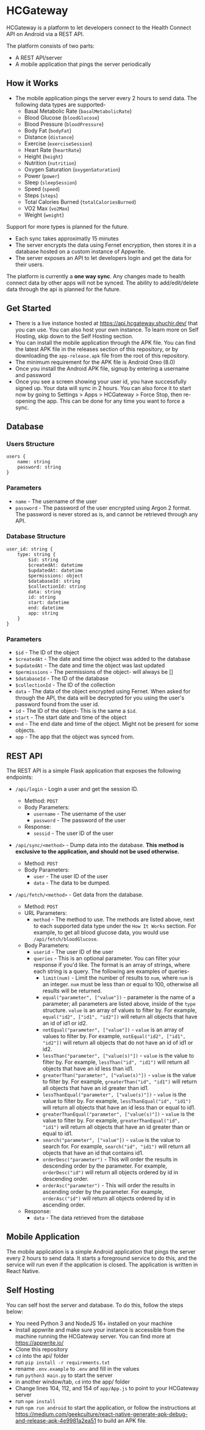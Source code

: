 # HCGateway
HCGateway is a platform to let developers connect to the Health Connect API on Android via a REST API.

The platform consists of two parts:
- A REST API/server
- A mobile application that pings the server periodically

## How it Works
- The mobile application pings the server every 2 hours to send data. The following data types are supported-
    - Basal Metabolic Rate (`basalMetabolicRate`)
    - Blood Glucose (`bloodGlucose`)
    - Blood Pressure (`bloodPressure`)
    - Body Fat (`bodyFat`)
    - Distance (`distance`)
    - Exercise (`exerciseSession`)
    - Heart Rate (`heartRate`)
    - Height (`height`)
    - Nutrition (`nutrition`)
    - Oxygen Saturation (`oxygenSaturation`)
    - Power (`power`)
    - Sleep (`sleepSession`)
    - Speed (`speed`)
    - Steps (`steps`)
    - Total Calories Burned (`totalCaloriesBurned`)
    - VO2 Max (`vo2Max`)
    - Weight (`weight`)

Support for more types is planned for the future.

- Each sync takes approximatly 15 minutes
- The server encrypts the data using Fernet encryption, then stores it in a database hosted on a custom instance of Appwrite.
- The server exposes an API to let developers login and get the data for their users.

The platform is currently a **one way sync**. Any changes made to health connect data by other apps will not be synced. The ability to add/edit/delete data through the api is planned for the future.

## Get Started
- There is a live instance hosted at https://api.hcgateway.shuchir.dev/ that you can use. You can also host your own instance. To learn more on Self Hosting, skip down to the Self Hosting section.
- You can install the mobile application through the APK file. You can find the latest APK file in the releases section of this repository, or by downloading the `app-release.apk` file from the root of this repository.
- The minimum requirement for the APK file is Android Oreo (8.0)
- Once you install the Android APK file, signup by entering a username and password
- Once you see a screen showing your user id, you have successfully signed up. Your data will sync in 2 hours. You can also force it to start now by going to Settings > Apps > HCGateway > Force Stop, then re-opening the app. This can be done for any time you want to force a sync.

## Database
### Users Structure
```
users {
    name: string
    password: string
}
```

### Parameters
- `name` - The username of the user
- `password` - The password of the user encrypted using Argon 2 format. The password is never stored as is, and cannot be retrieved through any API.

### Database Structure
```
user_id: string {
    type: string {
        $id: string
        $createdAt: datetime
        $updatedAt: datetime
        $permissions: object
        $databaseId: string
        $collectionId: string
        data: string
        id: string
        start: datetime
        end: datetime
        app: string
    }
}
```

### Parameters
- `$id` - The ID of the object
- `$createdAt` - The date and time the object was added to the database
- `$updatedAt` - The date and time the object was last updated
- `$permissions` - The permissions of the object- will always be []
- `$databaseId` - The ID of the database
- `$collectionId` - The ID of the collection
- `data` - The data of the object encrypted using Fernet. When asked for through the API, the data will be decrypted for you using the user's password found from the user id.
- `id` - The ID of the object- This is the same a  `$id`.
- `start` - The start date and time of the object
- `end` - The end date and time of the object. Might not be present for some objects.
- `app` - The app that the object was synced from.


## REST API
The REST API is a simple Flask application that exposes the following endpoints:
- `/api/login` - Login a user and get the session ID.
    - Method: `POST`
    - Body Parameters:
        - `username` - The username of the user
        - `password` - The password of the user
    - Response:
        - `sessid` - The user ID of the user

- `/api/sync/<method>` - Dump data into the database. **This method is exclusive to the application, and should not be used otherwise.**
    - Method: `POST`
    - Body Parameters:
        - `user` - The user ID of the user
        - `data` - The data to be dumped. 

- `/api/fetch/<method>` - Get data from the database.
    - Method: `POST`
    - URL Parameters:
        - `method` - The method to use. The methods are listed above, next to each supported data type under the `How It Works` section. For example, to get all blood glucose data, you would use `/api/fetch/bloodGlucose`.
    - Body Parameters:
        - `userid` - The user ID of the user
        - `queries` - This is an optional parameter. You can filter your response if you'd like. The format is an array of strings, where each string is a query. The following are examples of queries-
            - `limit(num)` - Limit the number of results to `num`, where `num` is an integer. `num` must be less than or equal to 100, otherwise all results will be returned.
            - `equal("parameter", ["value"])` - parameter is the name of a parameter; all parameters are listed above, inside of the `type` structure. `value` is an array of values to filter by. For example, `equal("id2", ["id1", "id2"])` will return all objects that have an id of id1 or id2.
            - `notEqual("parameter", ["value"])` - `value` is an array of values to filter by. For example, `notEqual("id2", ["id1", "id2"])` will return all objects that do not have an id of id1 or id2.
            - `lessThan("parameter", ["value(s)"])` - `value` is the value to filter by. For example, `lessThan("id", "id1")` will return all objects that have an id less than id1.
            - `greaterThan("parameter", ["value(s)"])` - `value` is the value to filter by. For example, `greaterThan("id", "id1")` will return all objects that have an id greater than id1.
            - `lessThanEqual("parameter", ["value(s)"])` - `value` is the value to filter by. For example, `lessThanEqual("id", "id1")` will return all objects that have an id less than or equal to id1.
            - `greaterThanEqual("parameter", ["value(s)"])` - `value` is the value to filter by. For example, `greaterThanEqual("id", "id1")` will return all objects that have an id greater than or equal to id1.
            - `search("parameter", ["value"])` - `value` is the value to search for. For example, `search("id", "id1")` will return all objects that have an id that contains id1.
            - `orderDesc("parameter")` - This will order the results in descending order by the parameter. For example, `orderDesc("id")` will return all objects ordered by id in descending order.
            - `orderAsc("parameter")` - This will order the results in ascending order by the parameter. For example, `orderAsc("id")` will return all objects ordered by id in ascending order.
    - Response:
        - `data` - The data retrieved from the database

## Mobile Application
The mobile application is a simple Android application that pings the server every 2 hours to send data. It starts a foreground service to do this, and the service will run even if the application is closed. The application is written in React Native.

## Self Hosting
You can self host the server and database. To do this, follow the steps below:
- You need Python 3 and NodeJS 16+ installed on your machine
- Install appwrite and make sure your instance is accessible from the machine running the HCGateway server. You can find more at https://appwrite.io/
- Clone this repository
- `cd` into the api/ folder
- run `pip install -r requirements.txt`
- rename `.env.example` to `.env` and fill in the values
- run `python3 main.py` to start the server
- in another window/tab, `cd` into the app/ folder
- Change lines 104, 112, and 154 of `app/App.js` to point to your HCGateway server
- run `npm install`
- run `npm run android` to start the application, or follow the instructions at https://medium.com/geekculture/react-native-generate-apk-debug-and-release-apk-4e9981a2ea51 to build an APK file.